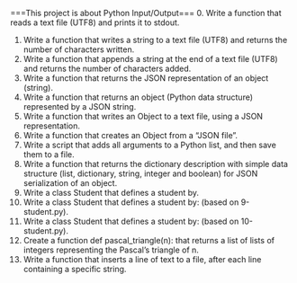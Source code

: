 ===This project is about Python Input/Output===
0. Write a function that reads a text file (UTF8) and prints it to stdout.
1. Write a function that writes a string to a text file (UTF8) and returns the number of characters written.
2. Write a function that appends a string at the end of a text file (UTF8) and returns the number of characters added.
3. Write a function that returns the JSON representation of an object (string).
4. Write a function that returns an object (Python data structure) represented by a JSON string.
5. Write a function that writes an Object to a text file, using a JSON representation.
6. Write a function that creates an Object from a “JSON file”.
7. Write a script that adds all arguments to a Python list, and then save them to a file.
8. Write a function that returns the dictionary description with simple data structure (list, dictionary, string, integer and boolean) for JSON serialization of an object.
9. Write a class Student that defines a student by.
10. Write a class Student that defines a student by: (based on 9-student.py).
11. Write a class Student that defines a student by: (based on 10-student.py).
12. Create a function def pascal_triangle(n): that returns a list of lists of integers representing the Pascal’s triangle of n.
13. Write a function that inserts a line of text to a file, after each line containing a specific string.

